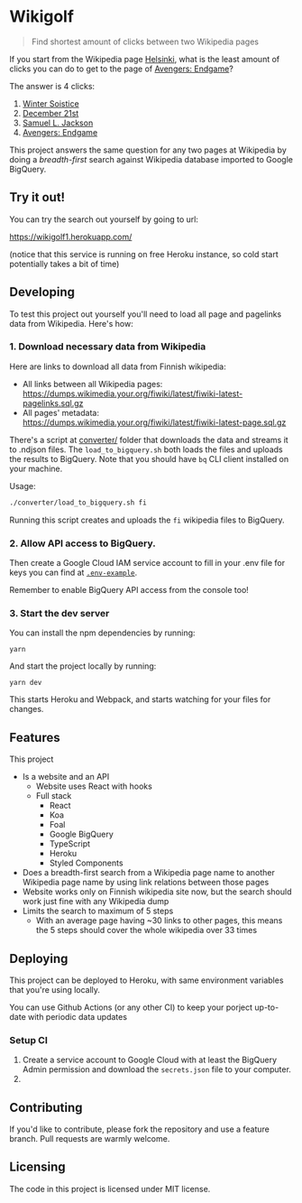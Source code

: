 # Wikigolf

> Find shortest amount of clicks between two Wikipedia pages

If you start from the Wikipedia page [Helsinki](), what is the least amount of
clicks you can do to get to the page of [Avengers: Endgame]()?

The answer is 4 clicks:

1. [Winter Soistice](https://fi.wikipedia.org/wiki/Talvip%C3%A4iv%C3%A4nseisaus)
2. [December 21st](https://fi.wikipedia.org/wiki/21._joulukuuta)
3. [Samuel L. Jackson](https://fi.wikipedia.org/wiki/Samuel_L._Jackson)
4. [Avengers: Endgame](https://fi.wikipedia.org/wiki/Avengers:_Endgame)

This project answers the same question for any two pages at Wikipedia by doing a
_breadth-first_ search against Wikipedia database imported to Google BigQuery.

## Try it out!

You can try the search out yourself by going to url:

https://wikigolf1.herokuapp.com/

(notice that this service is running on free Heroku instance, so cold start
potentially takes a bit of time)

## Developing

To test this project out yourself you'll need to load all page and pagelinks
data from Wikipedia. Here's how:

### 1. Download necessary data from Wikipedia

Here are links to download all data from Finnish wikipedia:

- All links between all Wikipedia pages: https://dumps.wikimedia.your.org/fiwiki/latest/fiwiki-latest-pagelinks.sql.gz
- All pages' metadata: https://dumps.wikimedia.your.org/fiwiki/latest/fiwiki-latest-page.sql.gz

There's a script at [converter/](converter/) folder that downloads the data and
streams it to .ndjson files. The `load_to_bigquery.sh` both loads the files and
uploads the results to BigQuery. Note that you should have `bq` CLI client
installed on your machine.

Usage:

```sh
./converter/load_to_bigquery.sh fi
```

Running this script creates and uploads the `fi` wikipedia files to BigQuery.

### 2. Allow API access to BigQuery.

Then create a Google Cloud IAM service account to fill in your .env file for
keys you can find at [`.env-example`](.env-example).

Remember to enable BigQuery API access from the console too!

### 3. Start the dev server

You can install the npm dependencies by running:

```
yarn
```

And start the project locally by running:

```
yarn dev
```

This starts Heroku and Webpack, and starts watching for your files for changes.

## Features

This project

- Is a website and an API
  - Website uses React with hooks
  - Full stack
    - React
    - Koa
    - Foal
    - Google BigQuery
    - TypeScript
    - Heroku
    - Styled Components
- Does a breadth-first search from a Wikipedia page name to another Wikipedia
  page name by using link relations between those pages
- Website works only on Finnish wikipedia site now, but the search should work
  just fine with any Wikipedia dump
- Limits the search to maximum of 5 steps
  - With an average page having ~30 links to other pages, this means the 5 steps
    should cover the whole wikipedia over 33 times

## Deploying

This project can be deployed to Heroku, with same environment variables that
you're using locally.

You can use Github Actions (or any other CI) to keep your porject up-to-date
with periodic data updates

### Setup CI

1. Create a service account to Google Cloud with at least the BigQuery Admin
   permission and download the `secrets.json` file to your computer.
2.

## Contributing

If you'd like to contribute, please fork the repository and use a feature
branch. Pull requests are warmly welcome.

## Licensing

The code in this project is licensed under MIT license.
